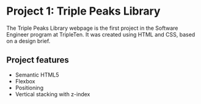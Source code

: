 # Project 1: Triple Peaks Library

The Triple Peaks Library webpage is the first project in the Software Engineer program at TripleTen. It was created using HTML and CSS, based on a design brief.

## Project features

- Semantic HTML5
- Flexbox
- Positioning
- Vertical stacking with z-index
